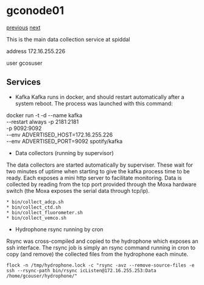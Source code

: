 # gconode01

[previous](../gcoinstsrv02/) [next](../gconode03/)

This is the main data collection service at spiddal

address 172.16.255.226

user gcosuser

## Services

  * Kafka
Kafka runs in docker, and should restart automatically after a system reboot. The process
was launched with this command:

   docker run -t -d --name kafka \
   --restart always -p 2181:2181 \
   -p 9092:9092 \
   --env ADVERTISED_HOST=172.16.255.226 \
   --env ADVERTISED_PORT=9092 spotify/kafka
 
  * Data collectors (running by supervisor)

The data collectors are started automatically by superviser. These wait for two minutes of 
uptime when starting to give the kafka process time to be ready. Each exposes a mini http 
server to facilitate monitoring. Data is collected by reading from the tcp port provided
through the Moxa hardware switch (the Moxa exposes the serial data through tcp/ip).

    * bin/collect_adcp.sh
    * bin/collect_ctd.sh
    * bin/collect_fluorometer.sh
    * bin/collect_vemco.sh

  * Hydrophone rsync running by cron

Rsync was cross-compiled and copied to the hydrophone which exposes an ssh interface. The rsync
job is simply an rsync command running in cron to copy (and remove) the collected files from
the hydrophone each minute.

    flock -n /tmp/hydrophone.lock -c "rsync -avz --remove-source-files -e ssh --rsync-path bin/rsync icListen@172.16.255.253:Data /home/gcouser/hydrophone/"

